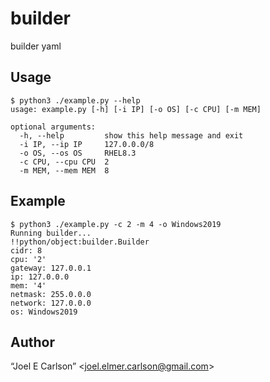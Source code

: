 # builder
builder yaml


## Usage

```
$ python3 ./example.py --help
usage: example.py [-h] [-i IP] [-o OS] [-c CPU] [-m MEM]

optional arguments:
  -h, --help         show this help message and exit
  -i IP, --ip IP     127.0.0.0/8
  -o OS, --os OS     RHEL8.3
  -c CPU, --cpu CPU  2
  -m MEM, --mem MEM  8
```

## Example

```
$ python3 ./example.py -c 2 -m 4 -o Windows2019 
Running builder...
!!python/object:builder.Builder
cidr: 8
cpu: '2'
gateway: 127.0.0.1
ip: 127.0.0.0
mem: '4'
netmask: 255.0.0.0
network: 127.0.0.0
os: Windows2019
```

## Author

&ldquo;Joel E Carlson&rdquo; &lt;joel.elmer.carlson@gmail.com&gt;
